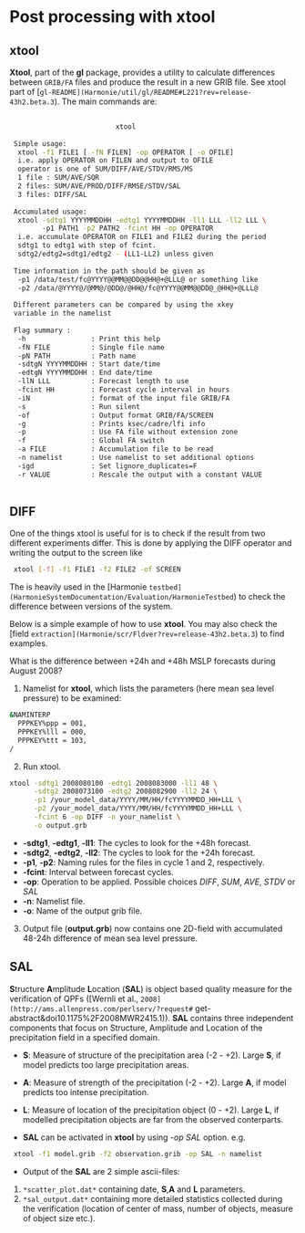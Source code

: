 
# Post processing with xtool

## xtool

**Xtool**, part of the **gl** package, provides a utility to calculate differences between `GRIB/FA` files and produce the result in a new GRIB file. See xtool part of [`gl-README](Harmonie/util/gl/README#L221?rev=release-43h2.beta.3`). The main commands are:

```bash
 
                          xtool                                 
 
 Simple usage:                                                  
  xtool -f1 FILE1 [ -fN FILEN] -op OPERATOR [ -o OFILE]       
  i.e. apply OPERATOR on FILEN and output to OFILE              
  operator is one of SUM/DIFF/AVE/STDV/RMS/MS                      
  1 file : SUM/AVE/SQR                                          
  2 files: SUM/AVE/PROD/DIFF/RMSE/STDV/SAL                      
  3 files: DIFF/SAL                                             
 
 Accumulated usage:                                             
  xtool -sdtg1 YYYYMMDDHH -edtg1 YYYYMMDDHH -ll1 LLL -ll2 LLL \ 
        -p1 PATH1 -p2 PATH2 -fcint HH -op OPERATOR              
  i.e. accumulate OPERATOR on FILE1 and FILE2 during the period 
  sdtg1 to edtg1 with step of fcint.                            
  sdtg2/edtg2=sdtg1/edtg2 - (LL1-LL2) unless given              
 
 Time information in the path should be given as                
  -p1 /data/test/fc@YYYY@@MM@@DD@@HH@+@LLL@ or something like   
  -p2 /data/@YYYY@/@MM@/@DD@/@HH@/fc@YYYY@@MM@@DD@_@HH@+@LLL@   
 
 Different parameters can be compared by using the xkey         
 variable in the namelist                                       
 
 Flag summary :                                                 
  -h                : Print this help                           
  -fN FILE          : Single file name                          
  -pN PATH          : Path name                                 
  -sdtgN YYYYMMDDHH : Start date/time                           
  -edtgN YYYYMMDDHH : End date/time                             
  -llN LLL          : Forecast length to use                    
  -fcint HH         : Forecast cycle interval in hours          
  -iN               : format of the input file GRIB/FA          
  -s                : Run silent                                
  -of               : Output format GRIB/FA/SCREEN              
  -g                : Prints ksec/cadre/lfi info                
  -p                : Use FA file without extension zone        
  -f                : Global FA switch                          
  -a FILE           : Accumulation file to be read              
  -n namelist       : Use namelist to set additional options    
  -igd              : Set lignore_duplicates=F                  
  -r VALUE          : Rescale the output with a constant VALUE  
 
```


## DIFF
One of the things xtool is useful for is to check if the result from two different experiments differ. This is done by applying the DIFF operator and writing the output to the screen like

```bash
 xtool [-f] -f1 FILE1 -f2 FILE2 -of SCREEN
```

The is heavily used in the [Harmonie `testbed](HarmonieSystemDocumentation/Evaluation/HarmonieTestbed`) to check the difference between versions of the system.

Below is a simple example of how to use **xtool**. You may also check the [field `extraction](Harmonie/scr/Fldver?rev=release-43h2.beta.3`) to find examples. 

 What is the difference between +24h and +48h MSLP forecasts during August 2008?

 1. Namelist for **xtool**, which lists the parameters (here mean sea level pressure) to be examined:

```bash
&NAMINTERP
  PPPKEY%ppp = 001,
  PPPKEY%lll = 000,
  PPPKEY%ttt = 103,
/
```

 2. Run xtool.

```bash
xtool -sdtg1 2008080100 -edtg1 2008083000 -ll1 48 \
      -sdtg2 2008073100 -edtg2 2008082900 -ll2 24 \
      -p1 /your_model_data/YYYY/MM/HH/fcYYYYMMDD_HH+LLL \
      -p2 /your_model_data/YYYY/MM/HH/fcYYYYMMDD_HH+LLL \
      -fcint 6 -op DIFF -n your_namelist \
      -o output.grb
```

  * **-sdtg1**, **-edtg1**, **-ll1**: The cycles to look for the +48h forecast.
  * **-sdtg2**, **-edtg2**, **-ll2**: The cycles to look for the +24h forecast.
  * **-p1**, **-p2**: Naming rules for the files in cycle 1 and 2, respectively.
  * **-fcint**: Interval between forecast cycles.
  * **-op**: Operation to be applied. Possible choices *DIFF*, *SUM*, *AVE*, *STDV* or *SAL*
  * **-n**: Namelist file.
  * **-o**: Name of the output grib file.

 3. Output file (**output.grb**) now contains one 2D-field with accumulated 48-24h difference of mean sea level pressure.  

## SAL

**S**tructure **A**mplitude **L**ocation (**SAL**) is object based quality measure for the verification of QPFs ([Wernli et al., `2008](http://ams.allenpress.com/perlserv/?request#` get-abstract&doi10.1175%2F2008MWR2415.1)). **SAL** contains three independent components that focus on Structure, Amplitude and Location of the precipitation field in a specified domain. 

 * **S**: Measure of structure of the precipitation area (-2 - +2). Large **S**, if model predicts too large precipitation areas.
 * **A**: Measure of strength of the precipitation (-2 - +2). Large **A**, if model predicts too intense precipitation.
 * **L**: Measure of location of the precipitation object (0 - +2). Large **L**, if modelled precipitation objects are far from the observed conterparts. 

 * **SAL** can be activated in **xtool** by using *-op SAL* option. e.g.

```bash
 xtool -f1 model.grib -f2 observation.grib -op SAL -n namelist
```

 * Output of the **SAL** are 2 simple ascii-files:
  1. `*scatter_plot.dat*` containing date, **S**,**A** and **L** parameters.
  2. `*sal_output.dat*` containing more detailed statistics collected during the verification (location of center of mass, number of objects, measure of object size etc.).

